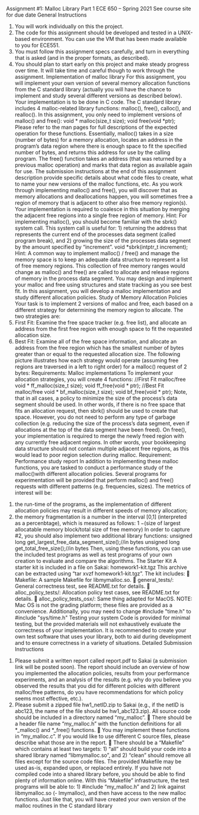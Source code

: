 Assignment #1: Malloc Library Part 1
ECE 650 – Spring 2021
See course site for due date
General Instructions
1. You will work individually on this the project.
2. The code for this assignment should be developed and tested in a UNIX-based
environment. You can use the VM that has been made available to you for ECE551.
3. You must follow this assignment specs carefully, and turn in everything that is asked
(and in the proper formats, as described).
4. You should plan to start early on this project and make steady progress over time. It will
take time and careful though to work through the assignment.
Implementation of malloc library
For this assignment, you will implement your own version of several memory allocation
functions from the C standard library (actually you will have the chance to implement and study
several different versions as described below). Your implementation is to be done in C code.
The C standard library includes 4 malloc-related library functions: malloc(), free(),
calloc(), and realloc(). In this assignment, you only need to implement versions of
malloc() and free():
 void * malloc(size_t size);
 void free(void *ptr);
Please refer to the man pages for full descriptions of the expected operation for these
functions. Essentially, malloc() takes in a size (number of bytes) for a memory allocation,
locates an address in the program’s data region where there is enough space to fit the specified
number of bytes, and returns this address for use by the calling program. The free() function
takes an address (that was returned by a previous malloc operation) and marks that data
region as available again for use.
The submission instructions at the end of this assignment description provide specific details
about what code files to create, what to name your new versions of the malloc functions, etc.
As you work through implementing malloc() and free(), you will discover that as memory
allocations and deallocations happen, you will sometimes free a region of memory that is
adjacent to other also free memory region(s). Your implementation is required to coalesce in
this situation by merging the adjacent free regions into a single free region of memory.
Hint: For implementing malloc(), you should become familiar with the sbrk() system call.
This system call is useful for: 1) returning the address that represents the current end of the
processes data segment (called program break), and 2) growing the size of the processes data
segment by the amount specified by “increment”.
 void *sbrk(intptr_t increment);
Hint: A common way to implement malloc() / free() and manage the memory space is to
keep an adequate data structure to represent a list of free memory regions. This collection of
free memory ranges would change as malloc() and free() are called to allocate and
release regions of memory in the process data segment. You may design and implement your
malloc and free using structures and state tracking as you see best fit.
In this assignment, you will develop a malloc implementation and study different allocation
policies. 
Study of Memory Allocation Policies
Your task is to implement 2 versions of malloc and free, each based on a different strategy
for determining the memory region to allocate. The two strategies are:
1. First Fit: Examine the free space tracker (e.g. free list), and allocate an address from
the first free region with enough space to fit the requested allocation size.
2. Best Fit: Examine all of the free space information, and allocate an address from the
free region which has the smallest number of bytes greater than or equal to the
requested allocation size.
The following picture illustrates how each strategy would operate (assuming free regions are
traversed in a left to right order) for a malloc() request of 2 bytes:
Requirements: Malloc implementations
To implement your allocation strategies, you will create 4 functions:
//First Fit malloc/free
void * ff_malloc(size_t size);
void ff_free(void * ptr);
//Best Fit malloc/free
void * bf_malloc(size_t size);
void bf_free(void * ptr);
Note, that in all cases, a policy to minimize the size of the process’s data segment should be
used. In other words, if there is no free space that fits an allocation request, then sbrk()
should be used to create that space. However, you do not need to perform any type of garbage
collection (e.g. reducing the size of the process’s data segment, even if allocations at the top of
the data segment have been freed).
On free(), your implementation is required to merge the newly freed region with any currently
free adjacent regions. In other words, your bookkeeping data structure should not contain
multiple adjacent free regions, as this would lead to poor region selection during malloc.
Requirement: Performance study report
In addition to implementing these malloc functions, you are tasked to conduct a performance
study of the malloc()with different allocation policies. Several programs for experimentation
will be provided that perform malloc() and free() requests with different patterns (e.g.
frequencies, sizes). The metrics of interest will be:
1) the run-time of the programs, as the implementation of different allocation policies may
result in different speeds of memory allocation;
2) the memory fragmentation is a number in the interval [0,1] (interpreted as a
percenbtage), which is measured as follows:
1 −(size of largest allocatable memory block/total size of free memory)
In order to capture #2, you should also implement two additional library functions:
unsigned long get_largest_free_data_segment_size();//in bytes
unsigned long get_total_free_size();//in bytes
Then, using these functions, you can use the included test programs as well as test programs of
your own creation to evaluate and compare the algorithms.
The Starter Kit
A starter kit is included in a file on Sakai: homework1-kit.tgz
This archive can be extracted using “tar xvzf homework1-kit.tgz”.
The kit includes:
 Makefile: A sample Makefile for libmymalloc.so.
 general_tests/: General correctness test, see README.txt for details.
 alloc_policy_tests/: Allocation policy test cases, see README.txt for details.
 alloc_policy_tests_osx/: Same thing adapted for MacOS.
NOTE: Mac OS is not the grading platform; these files are provided as a convenience.
Additionally, you may need to change #include "time.h" to #include "sys/time.h"
Testing your system
Code is provided for minimal testing, but the provided materials will not exhaustively evaluate
the correctness of your implementation. It is recommended to create your own test software that
uses your library, both to aid during development and to ensure correctness in a variety of
situations.
Detailed Submission Instructions
1. Please submit a written report called report.pdf to Sakai (a submission link will be
posted soon). The report should include an overview of how you implemented the
allocation policies, results from your performance experiments, and an analysis of the
results (e.g. why do you believe you observed the results that you did for different
policies with different malloc/free patterns, do you have recommendations for which
policy seems most effective, etc.).
2. Please submit a zipped file hw1_netID.zip to Sakai (e.g., if the netID is abc123, the
name of the file should be hw1_abc123.zip). All source code should be included in a
directory named “my_malloc”.
 There should be a header file name “my_malloc.h” with the function definitions
for all *_malloc() and *_free() functions.
 You may implement these functions in “my_malloc.c”. If you would like to use
different C source files, please describe what those are in the report.
 There should be a “Makefile” which contains at least two targets: 1) “all” should
build your code into a shared library named “libmymalloc.so”, and 2) “clean” 
should remove all files except for the source code files. The provided Makefile
may be used as-is, expanded upon, or replaced entirely. If you have not
compiled code into a shared library before, you should be able to find plenty of
information online. With this “Makefile” infrastructure, the test programs will be
able to: 1) #include “my_malloc.h” and 2) link against libmymalloc.so (-
lmymalloc), and then have access to the new malloc functions. Just like that, you
will have created your own version of the malloc routines in the C standard
library
